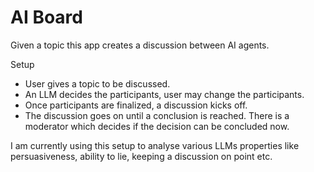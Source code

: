 # AI Board

Given a topic this app creates a discussion between AI agents.

Setup
- User gives a topic to be discussed.
- An LLM decides the participants, user may change the participants.
- Once participants are finalized, a discussion kicks off.
- The discussion goes on until a conclusion is reached. There is a moderator which decides if the decision can be concluded now.


I am currently using this setup to analyse various LLMs properties like persuasiveness, ability to lie, keeping a discussion on point etc.
